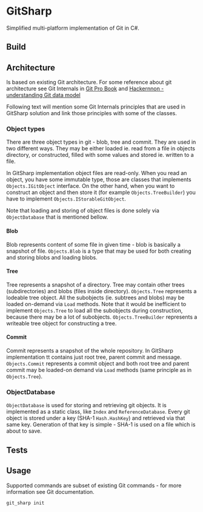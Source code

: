 # GitSharp
Simplified multi-platform implementation of Git in C#.

## Build

## Architecture
Is based on existing Git architecture.
For some reference about git architecture see Git Internals in [Git Pro Book](https://git-scm.com/book/en/v2/Git-Internals-Plumbing-and-Porcelain)
and [Hackernnon - understanding Git data model](https://hackernoon.com/https-medium-com-zspajich-understanding-git-data-model-95eb16cc99f5)

Following text will mention some Git Internals principles that are used in GitSharp solution
and link those principles with some of the classes.

### Object types
There are three object types in git - blob, tree and commit.
They are used in two different ways.
They may be either loaded ie. read from a file in objects directory, or constructed,
filled with some values and stored ie. written to a file.

In GitSharp implementation object files are read-only.
When you read an object, you have some immutable type, those are classes
that implements `Objects.IGitObject` interface.
On the other hand, when you want to construct an object and then store it (for example `Objects.TreeBuilder`)
you have to implement `Objects.IStorableGitObject`.

Note that loading and storing of object files is done solely via `ObjectDatabase`
that is mentioned bellow.

#### Blob
Blob represents content of some file in given time - blob is basically a snapshot of file.
`Objects.Blob` is a type that may be used for both creating and storing blobs and
loading blobs.

#### Tree
Tree represents a snapshot of a directory.
Tree may contain other trees (subdirectories) and blobs (files inside directory).
`Objects.Tree` represents a lodeable tree object.
All the subobjects (ie. subtrees and blobs) may be loaded on-demand via `Load` methods.
Note that it would be inefficient to implement `Objects.Tree` to load all
the subobjects during construction, because there may be a lot of subobjects.
`Objects.TreeBuilder` represents a writeable tree object for constructing a tree.

#### Commit
Commit represents a snapshot of the whole repository.
In GitSharp implementation tt contains just root tree, parent commit and message.
`Objects.Commit` represents a commit object and both root tree and parent commit
may be loaded-on demand via `Load` methods (same principle as in `Objects.Tree`).

### ObjectDatabase
`ObjectDatabase` is used for storing and retrieving git objects.
It is implemented as a static class, like `Index` and `ReferenceDatabase`.
Every git object is stored under a key (SHA-1 `Hash.HashKey`) and retrieved
via that same key.
Generation of that key is simple - SHA-1 is used on a file which is about to save.

## Tests

## Usage
Supported commands are subset of existing Git commands - for more information see Git documentation.

`git_sharp init`